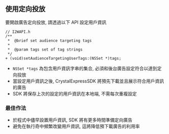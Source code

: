## 使用定向投放
要開啟廣告定向投放, 請透過以下 API 設定用戶資訊

```objc
// I2WAPI.h
/**
 *  @brief set audience targeting tags
 *
 *  @param tags set of tag strings
 */
+ (void)setAudienceTargetingUserTags:(NSSet *)tags;
```

- `NSSet *tags` 為包含用戶資訊字串的集合, 必須和後台廣告設定符合以達到定向投放
- 當設定用戶資訊之後, CrystalExpressSDK 將預先下載並且展示符合用戶資訊的廣告
- SDK 將保存上次的設定的用戶資訊在本地端, 不需每次重複設定

### 最佳作法
- 於程式中儘早設置用戶資訊, SDK 將有更多時間準備定向廣告
- 避免在執行奇中頻繁改變用戶資訊, 這將降低預下載廣告的利用率
